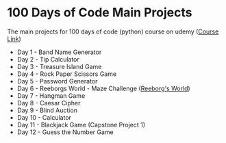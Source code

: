 # 100 Days of Code Main Projects
 The main projects for 100 days of code (python) course on udemy ([Course Link](https://www.udemy.com/course/100-days-of-code/))
 
 
 
 * Day 1 - Band Name Generator 
 * Day 2 - Tip Calculator 
 * Day 3 - Treasure Island Game 
 * Day 4 - Rock Paper Scissors Game 
 * Day 5 - Password Generator
 * Day 6 - Reeborgs World - Maze Challenge ([Reeborg's World](https://reeborg.ca/reeborg.html?lang=en&mode=python&menu=worlds%2Fmenus%2Freeborg_intro_en.json&name=Maze&url=worlds%2Ftutorial_en%2Fmaze1.json))
 * Day 7 - Hangman Game
 * Day 8 - Caesar Cipher
 * Day 9 - Blind Auction
 * Day 10 - Calculator
 * Day 11 - Blackjack Game (Capstone Project 1)
 * Day 12 - Guess the Number Game
